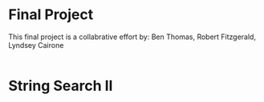 # Final Project
This final project is a collabrative effort by: Ben Thomas, Robert Fitzgerald, Lyndsey Cairone
<br>
<br>
# String Search II
